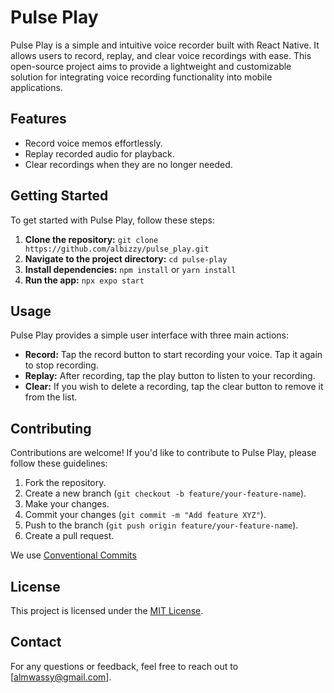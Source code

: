 # Pulse Play

Pulse Play is a simple and intuitive voice recorder built with React Native. It allows users to record, replay, and clear voice recordings with ease. This open-source project aims to provide a lightweight and customizable solution for integrating voice recording functionality into mobile applications.

## Features

- Record voice memos effortlessly.
- Replay recorded audio for playback.
- Clear recordings when they are no longer needed.

## Getting Started

To get started with Pulse Play, follow these steps:

1. **Clone the repository:** `git clone https://github.com/albizzy/pulse_play.git`
2. **Navigate to the project directory:** `cd pulse-play`
3. **Install dependencies:** `npm install` or `yarn install`
4. **Run the app:** `npx expo start`

## Usage

Pulse Play provides a simple user interface with three main actions:

- **Record:** Tap the record button to start recording your voice. Tap it again to stop recording.
- **Replay:** After recording, tap the play button to listen to your recording.
- **Clear:** If you wish to delete a recording, tap the clear button to remove it from the list.

## Contributing

Contributions are welcome! If you'd like to contribute to Pulse Play, please follow these guidelines:

1. Fork the repository.
2. Create a new branch (`git checkout -b feature/your-feature-name`).
3. Make your changes.
4. Commit your changes (`git commit -m "Add feature XYZ"`).
5. Push to the branch (`git push origin feature/your-feature-name`).
6. Create a pull request.

We use [Conventional Commits](https://www.conventionalcommits.org/en/v1.0.0/)

## License

This project is licensed under the [MIT License](LICENSE).

## Contact

For any questions or feedback, feel free to reach out to [almwassy@gmail.com].
